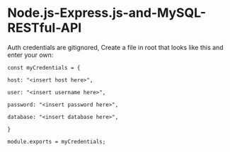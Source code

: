 # Node.js-Express.js-and-MySQL-RESTful-API
Auth credentials are gitignored, Create a file in root that 
looks like this and enter your own: 


    const myCredentials = {

    host: "<insert host here>",
    
    user: "<insert username here>",
   
    password: "<insert password here>",
    
    database: "<insert database here>",

    }

    module.exports = myCredentials;
